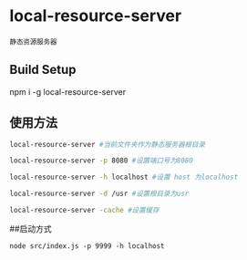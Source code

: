 # local-resource-server
```
静态资源服务器
```
## Build Setup
npm i -g local-resource-server
## 使用方法
``` bash
local-resource-server #当前文件夹作为静态服务器根目录

local-resource-server -p 8080 #设置端口号为8080

local-resource-server -h localhost #设置 host 为localhost

local-resource-server -d /usr #设置根目录为usr

local-resource-server -cache #设置缓存
```
##启动方式
```
node src/index.js -p 9999 -h localhost
```
